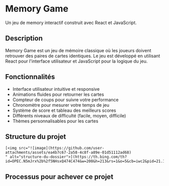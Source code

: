 # Memory Game

Un jeu de memory interactif construit avec React et JavaScript.



##  Description

Memory Game est un jeu de mémoire classique où les joueurs doivent retrouver des paires de cartes identiques. Le jeu est développé en utilisant React pour l'interface utilisateur et JavaScript pour la logique du jeu.

##  Fonctionnalités

- Interface utilisateur intuitive et responsive
- Animations fluides pour retourner les cartes
- Compteur de coups pour suivre votre performance
- Chronomètre pour mesurer votre temps de jeu
- Système de score et tableau des meilleurs scores
- Différents niveaux de difficulté (facile, moyen, difficile)
- Thèmes personnalisables pour les cartes



##  Structure du projet

```
[<img src="![image](https://github.com/user-attachments/assets/ea4b7c67-2a58-4c8f-a89e-01d51112ad68)
" alt="structure-du-dossier">](https://th.bing.com/th?id=OPEC.N5mJrx%2b%2f5NHsxQ474C474&w=200&h=213&rs=1&o=5&cb=iwc2&pid=21.1)
```

## Processus pour achever ce projet


